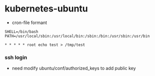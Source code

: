 # kubernetes-ubuntu
- cron-file formant
```
SHELL=/bin/bash
PATH=/usr/local/sbin:/usr/local/bin:/sbin:/bin:/usr/sbin:/usr/bin

* * * * * root echo test > /tmp/test
```
### ssh login
- need modify ubuntu/conf/authorized_keys to add public key

